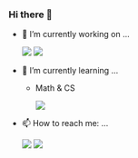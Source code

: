 ### Hi there 👋


- 🔭 I’m currently working on ...

    <img src="https://img.shields.io/badge/python-blue?style=flat-square&logo=Python&logoColor=white"/></a>
    <img src="https://img.shields.io/badge/PyTorch-red?style=flat-square&logo=Python&logoColor=white"/></a>
    


- 🌱 I’m currently learning ...
    - Math & CS
    
      <a href="https://abstracted-conifer-adb.notion.site/Mathematics-CS-83cb2452e4344d2b9a11f8416341994e"><img src="https://img.shields.io/badge/blog-black?style=flat-square&logo=Notion&logoColor=white&link=https://abstracted-conifer-adb.notion.site/Mathematics-CS-83cb2452e4344d2b9a11f8416341994e"/></a> 


- 📫 How to reach me: ...

    <a href="mailto:wnduq08217@naver.com"><img src="https://img.shields.io/badge/naver-green?style=flat-square&logo=Naver&logoColor=white&link=mailto:wnduq08217@Naver.com"/></a> 
    <a href="mailto:xorms08217@gmail.com"><img src="https://img.shields.io/badge/Gmail-red?style=flat-square&logo=Gmail&logoColor=white&link=mailto:xorms08217@gmail.com"/></a> 


<!--
**100jy/100jy** is a ✨ _special_ ✨ repository because its `README.md` (this file) appears on your GitHub profile.

Here are some ideas to get you started:

- 🔭 I’m currently working on ...
- 🌱 I’m currently learning ...
- 👯 I’m looking to collaborate on ...
- 🤔 I’m looking for help with ...
- 💬 Ask me about ...
- 📫 How to reach me: ...
- 😄 Pronouns: ...
- ⚡ Fun fact: ...
-->
